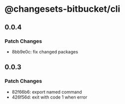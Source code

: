 # @changesets-bitbucket/cli

## 0.0.4

### Patch Changes

- 8bb9e0c: fix changed packages

## 0.0.3

### Patch Changes

- 82f66b6: export named command
- 426f56d: exit with code 1 when error
